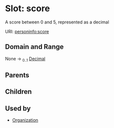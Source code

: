 
# Slot: score

A score between 0 and 5, represented as a decimal

URI: [personinfo:score](https://w3id.org/linkml/examples/personinfo/score)


## Domain and Range

None &#8594;  <sub>0..1</sub> [Decimal](types/Decimal.md)

## Parents


## Children


## Used by

 * [Organization](Organization.md)
